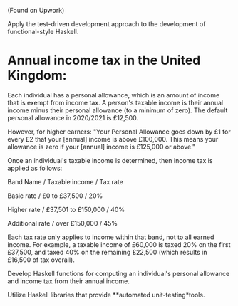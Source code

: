 (Found on Upwork)

Apply the test-driven development approach to the development of functional-style Haskell.

# Annual income tax in the United Kingdom:
Each individual has a personal allowance, which is an amount of income that is exempt from income tax. A person's taxable income is their annual income minus their personal allowance (to a minimum of zero). The default personal allowance in 2020/2021 is £12,500.

However, for higher earners:
"Your Personal Allowance goes down by £1 for every £2 that your [annual] income is above £100,000. This means your allowance is zero if your [annual] income is £125,000 or above."

Once an individual's taxable income is determined, then income tax is applied as follows:

Band Name       /  Taxable income       /    Tax rate

Basic rate      /  £0 to £37,500        /    20%

Higher rate     /  £37,501 to £150,000  /    40%

Additional rate / over £150,000         /    45%

Each tax rate only applies to income within that band, not to all earned income. For example, a taxable income of £60,000 is taxed 20% on the first £37,500, and taxed 40% on the remaining £22,500 (which results in £16,500 of tax overall).

Develop Haskell functions for computing an individual's personal allowance and income tax from their annual income.

Utilize Haskell libraries that provide **automated unit-testing*tools.

